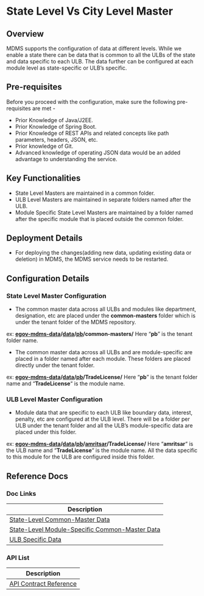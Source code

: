# State Level Vs City Level Master

## Overview <a href="#overview" id="overview"></a>

MDMS supports the configuration of data at different levels. While we enable a state there can be data that is common to all the ULBs of the state and data specific to each ULB. The data further can be configured at each module level as state-specific or ULB’s specific.

## Pre-requisites <a href="#pre-requisites" id="pre-requisites"></a>

Before you proceed with the configuration, make sure the following pre-requisites are met -

* Prior Knowledge of Java/J2EE.
* Prior Knowledge of Spring Boot.
* Prior Knowledge of REST APIs and related concepts like path parameters, headers, JSON, etc.
* Prior knowledge of Git.
* Advanced knowledge of operating JSON data would be an added advantage to understanding the service.

## Key Functionalities <a href="#key-functionalities" id="key-functionalities"></a>

* State Level Masters are maintained in a common folder.
* ULB Level Masters are maintained in separate folders named after the ULB.
* Module Specific State Level Masters are maintained by a folder named after the specific module that is placed outside the common folder.

## Deployment Details <a href="#deployment-details" id="deployment-details"></a>

* For deploying the changes(adding new data, updating existing data or deletion) in MDMS, the MDMS service needs to be restarted.

## Configuration Details <a href="#configuration-details" id="configuration-details"></a>

### **State Level Master Configuration**

* The common master data across all ULBs and modules like department, designation, etc are placed under the **common-masters** folder which is under the tenant folder of the MDMS repository.

ex: [**egov-mdms-data**](https://github.com/egovernments/egov-mdms-data)**/**[**data**](https://github.com/egovernments/egov-mdms-data/tree/DEV/data)**/**[**pb**](https://github.com/egovernments/egov-mdms-data/tree/DEV/data/pb)**/common-masters/** Here “**pb**” is the tenant folder name.

* The common master data across all ULBs and are module-specific are placed in a folder named after each module. These folders are placed directly under the tenant folder.

ex: [**egov-mdms-data**](https://github.com/egovernments/egov-mdms-data)**/**[**data**](https://github.com/egovernments/egov-mdms-data/tree/DEV/data)**/**[**pb**](https://github.com/egovernments/egov-mdms-data/tree/DEV/data/pb)**/TradeLicense/** Here “**pb**” is the tenant folder name and “**TradeLicense**“ is the module name.

### **ULB Level Master Configuration**

* Module data that are specific to each ULB like boundary data, interest, penalty, etc are configured at the ULB level. There will be a folder per ULB under the tenant folder and all the ULB’s module-specific data are placed under this folder.

ex: [**egov-mdms-data**](https://github.com/egovernments/egov-mdms-data)**/**[**data**](https://github.com/egovernments/egov-mdms-data/tree/DEV/data)**/**[**pb**](https://github.com/egovernments/egov-mdms-data/tree/DEV/data/pb)**/**[**amritsar**](https://github.com/egovernments/egov-mdms-data/tree/DEV/data/pb/amritsar)**/TradeLicense/** Here “**amritsar**“ is the ULB name and “**TradeLicense**“ is the module name. All the data specific to this module for the ULB are configured inside this folder.

## Reference Docs <a href="#reference-docs" id="reference-docs"></a>

### Doc Links <a href="#doc-links" id="doc-links"></a>

| Description                                                                                                                    |
| ------------------------------------------------------------------------------------------------------------------------------ |
| [State-Level Common-Master Data](https://github.com/egovernments/egov-mdms-data/tree/DEV/data/pb/common-masters)​              |
| [State-Level Module-Specific Common-Master Data](https://github.com/egovernments/egov-mdms-data/tree/DEV/data/pb/TradeLicense) |
| [ULB Specific Data](https://github.com/egovernments/egov-mdms-data/tree/DEV/data/pb/amritsar)                                  |

### API List <a href="#api-list" id="api-list"></a>

| Description                                                                                                                 |
| --------------------------------------------------------------------------------------------------------------------------- |
| [API Contract Reference](https://raw.githubusercontent.com/egovernments/egov-services/master/docs/mdms/contract/v1-0-0.yml) |

